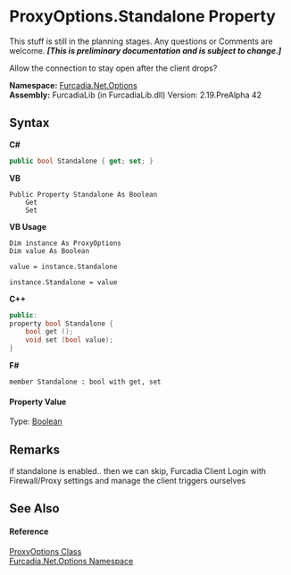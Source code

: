 # ProxyOptions.Standalone Property 
This stuff is still in the planning stages. Any questions or Comments are welcome. _**\[This is preliminary documentation and is subject to change.\]**_

Allow the connection to stay open after the client drops?

**Namespace:**&nbsp;<a href="N_Furcadia_Net_Options">Furcadia.Net.Options</a><br />**Assembly:**&nbsp;FurcadiaLib (in FurcadiaLib.dll) Version: 2.19.PreAlpha 42

## Syntax

**C#**<br />
``` C#
public bool Standalone { get; set; }
```

**VB**<br />
``` VB
Public Property Standalone As Boolean
	Get
	Set
```

**VB Usage**<br />
``` VB Usage
Dim instance As ProxyOptions
Dim value As Boolean

value = instance.Standalone

instance.Standalone = value
```

**C++**<br />
``` C++
public:
property bool Standalone {
	bool get ();
	void set (bool value);
}
```

**F#**<br />
``` F#
member Standalone : bool with get, set

```


#### Property Value
Type: <a href="http://msdn2.microsoft.com/en-us/library/a28wyd50" target="_blank">Boolean</a>

## Remarks
if standalone is enabled.. then we can skip, Furcadia Client Login with Firewall/Proxy settings and manage the client triggers ourselves

## See Also


#### Reference
<a href="T_Furcadia_Net_Options_ProxyOptions">ProxyOptions Class</a><br /><a href="N_Furcadia_Net_Options">Furcadia.Net.Options Namespace</a><br />